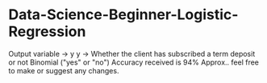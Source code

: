# Data-Science-Beginner-Logistic-Regression
Output variable -> y
y -> Whether the client has subscribed a term deposit or not 
Binomial ("yes" or "no")
Accuracy received is 94% Approx.. feel free to make or suggest any changes.
